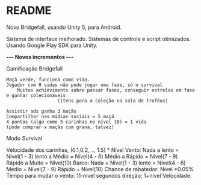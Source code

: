 # README #

Novo Bridgefall, usando Unity 5, para Android.

Sistema de interface melhorado.
Sistemas de controle e script otimizados.
Usando Google Play SDK para Unity.

**--- Novos incrementos ---** 

Gamificação Bridgefall

	Maçã verde, funciona como vida.
	Jogador com 0 vidas não pode jogar uma fase, só o survival
		Muitos achieviments sobre passar fases, conseguir estrelas em fase e ganhar colecionáveis 
                       (itens para a coleção na sala de troféus)
		
	Assistir ads ganha 3 maçãs
	Compartilhar nas mídias sociais = 5 maçã
	X pontos (algo como 5 carinhas no nível 10) = 1 vida
	(pode comprar x maçãs com grana, talvez)

Modo Survival

Velocidade dos carinhas, (0.1,0.2, .., 1.5) * Nível
Vento:	Nada a lento		= 	Nível(1 - 3)
		lento a Médio		= 	Nível(4 - 6)
		Médio a Rápido	= 	Nível(7 - 9)
		Rápido a Muito	=	Nível(10)
Barco:	        Nada	        =       Nível(1 - 3)
		lento		= 	Nível(4 - 6)
		Médio		= 	Nível(7 - 9)
		Rápido	        =	Nível(10)
Chance de rebatedor:	        Nível *0.05%
Tempo para mudar o vento:	11-nível segundos direção; 1+nível Velocidade.